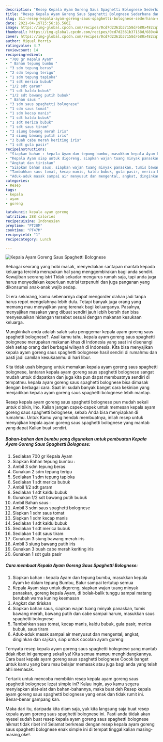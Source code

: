 ```yaml
---
description: "Resep Kepala Ayam Goreng Saus Spaghetti Bolognese Sederhana dan Mudah Dibuat"
title: "Resep Kepala Ayam Goreng Saus Spaghetti Bolognese Sederhana dan Mudah Dibuat"
slug: 811-resep-kepala-ayam-goreng-saus-spaghetti-bolognese-sederhana-dan-mudah-dibuat
date: 2021-04-19T15:56:16.566Z
image: https://img-global.cpcdn.com/recipes/0cd7d2361b37158d/680x482cq70/kepala-ayam-goreng-saus-spaghetti-bolognese-foto-resep-utama.jpg
thumbnail: https://img-global.cpcdn.com/recipes/0cd7d2361b37158d/680x482cq70/kepala-ayam-goreng-saus-spaghetti-bolognese-foto-resep-utama.jpg
cover: https://img-global.cpcdn.com/recipes/0cd7d2361b37158d/680x482cq70/kepala-ayam-goreng-saus-spaghetti-bolognese-foto-resep-utama.jpg
author: Miguel Morris
ratingvalue: 4.7
reviewcount: 14
recipeingredient:
- "700 gr Kepala Ayam"
- " Bahan tepung bumbu "
- "3 sdm tepung beras"
- "2 sdm tepung terigu"
- "1 sdm tepung tapioka"
- "1 sdt merica bubuk"
- "1/2 sdt garam"
- "1 sdt kaldu bubuk"
- "1/2 sdt bawang putih bubuk"
- " Bahan saus "
- "3 sdm saus spaghetti bolognese"
- "1 sdm saus tomat"
- "1 sdm kecap manis"
- "1 sdt kaldu bubuk"
- "1 sdt merica bubuk"
- "1 sdt saus tiram"
- "3 siung bawang merah iris"
- "3 siung bawang putih iris"
- "3 buah cabe merah keriting iris"
- "1 sdt gula pasir"
recipeinstructions:
- "Siapkan bahan : kepala Ayam dan tepung bumbu, masukkan kepala Ayam ke dalam tepung Bumbu, Balur sampai tertutup semua"
- "Kepala Ayam siap untuk digoreng, siapkan wajan tuang minyak panaskan, goreng kepala Ayam, di bolak-balik tunggu sampai matang berubah warna kuning keemasan"
- "Angkat dan tiriskan"
- "Siapkan bahan saus, siapkan wajan tuang minyak panaskan, tumis bawang merah, bawang putih dan cabe sampai harum, masukkan saus spaghetti bolognese"
- "Tambahkan saus tomat, kecap manis, kaldu bubuk, gula pasir, merica bubuk, saus tiram"
- "Aduk-aduk masak sampai air menyusut dan mengental, angkat, dinginkan dan sajikan, siap untuk cocolan ayam goreng"
categories:
- Resep
tags:
- kepala
- ayam
- goreng

katakunci: kepala ayam goreng 
nutrition: 288 calories
recipecuisine: Indonesian
preptime: "PT20M"
cooktime: "PT47M"
recipeyield: "1"
recipecategory: Lunch

---
```



![Kepala Ayam Goreng Saus Spaghetti Bolognese](https://img-global.cpcdn.com/recipes/0cd7d2361b37158d/680x482cq70/kepala-ayam-goreng-saus-spaghetti-bolognese-foto-resep-utama.jpg)

Sebagai seorang yang hobi masak, menyediakan santapan mantab kepada keluarga tercinta merupakan hal yang menggembirakan bagi anda sendiri. Kewajiban seorang istri Tidak sekadar mengurus rumah saja, tapi anda juga harus menyediakan keperluan nutrisi terpenuhi dan juga panganan yang dikonsumsi anak-anak wajib sedap.

Di era  sekarang, kamu sebenarnya dapat mengorder olahan jadi tanpa harus repot mengolahnya lebih dulu. Tetapi banyak juga orang yang memang mau menyajikan yang terenak bagi keluarganya. Pasalnya, menyajikan masakan yang dibuat sendiri jauh lebih bersih dan bisa menyesuaikan hidangan tersebut sesuai dengan makanan kesukaan keluarga. 



Mungkinkah anda adalah salah satu penggemar kepala ayam goreng saus spaghetti bolognese?. Asal kamu tahu, kepala ayam goreng saus spaghetti bolognese merupakan makanan khas di Indonesia yang saat ini disenangi oleh setiap orang dari berbagai wilayah di Indonesia. Kita bisa menyajikan kepala ayam goreng saus spaghetti bolognese hasil sendiri di rumahmu dan pasti jadi camilan kesukaanmu di hari libur.

Kita tidak usah bingung untuk memakan kepala ayam goreng saus spaghetti bolognese, lantaran kepala ayam goreng saus spaghetti bolognese sangat mudah untuk didapatkan dan juga kita pun dapat membuatnya sendiri di tempatmu. kepala ayam goreng saus spaghetti bolognese bisa dimasak dengan berbagai cara. Saat ini sudah banyak banget cara kekinian yang menjadikan kepala ayam goreng saus spaghetti bolognese lebih mantap.

Resep kepala ayam goreng saus spaghetti bolognese pun mudah sekali untuk dibikin, lho. Kalian jangan capek-capek untuk memesan kepala ayam goreng saus spaghetti bolognese, sebab Anda bisa menyiapkan di rumahmu. Untuk Kamu yang hendak membuatnya, inilah resep untuk menyajikan kepala ayam goreng saus spaghetti bolognese yang mantab yang dapat Kalian buat sendiri.

<!--inarticleads1-->

##### Bahan-bahan dan bumbu yang digunakan untuk pembuatan Kepala Ayam Goreng Saus Spaghetti Bolognese:

1. Sediakan 700 gr Kepala Ayam
1. Siapkan  Bahan tepung bumbu :
1. Ambil 3 sdm tepung beras
1. Gunakan 2 sdm tepung terigu
1. Sediakan 1 sdm tepung tapioka
1. Sediakan 1 sdt merica bubuk
1. Ambil 1/2 sdt garam
1. Sediakan 1 sdt kaldu bubuk
1. Gunakan 1/2 sdt bawang putih bubuk
1. Ambil  Bahan saus :
1. Ambil 3 sdm saus spaghetti bolognese
1. Siapkan 1 sdm saus tomat
1. Siapkan 1 sdm kecap manis
1. Sediakan 1 sdt kaldu bubuk
1. Sediakan 1 sdt merica bubuk
1. Sediakan 1 sdt saus tiram
1. Gunakan 3 siung bawang merah iris
1. Ambil 3 siung bawang putih iris
1. Gunakan 3 buah cabe merah keriting iris
1. Gunakan 1 sdt gula pasir




<!--inarticleads2-->

##### Cara membuat Kepala Ayam Goreng Saus Spaghetti Bolognese:

1. Siapkan bahan : kepala Ayam dan tepung bumbu, masukkan kepala Ayam ke dalam tepung Bumbu, Balur sampai tertutup semua
1. Kepala Ayam siap untuk digoreng, siapkan wajan tuang minyak panaskan, goreng kepala Ayam, di bolak-balik tunggu sampai matang berubah warna kuning keemasan
1. Angkat dan tiriskan
1. Siapkan bahan saus, siapkan wajan tuang minyak panaskan, tumis bawang merah, bawang putih dan cabe sampai harum, masukkan saus spaghetti bolognese
1. Tambahkan saus tomat, kecap manis, kaldu bubuk, gula pasir, merica bubuk, saus tiram
1. Aduk-aduk masak sampai air menyusut dan mengental, angkat, dinginkan dan sajikan, siap untuk cocolan ayam goreng




Ternyata resep kepala ayam goreng saus spaghetti bolognese yang mantab tidak ribet ini gampang sekali ya! Kita semua mampu menghidangkannya. Cara buat kepala ayam goreng saus spaghetti bolognese Cocok banget untuk kamu yang baru mau belajar memasak atau juga bagi anda yang telah ahli memasak.

Tertarik untuk mencoba membikin resep kepala ayam goreng saus spaghetti bolognese lezat simple ini? Kalau ingin, ayo kamu segera menyiapkan alat-alat dan bahan-bahannya, maka buat deh Resep kepala ayam goreng saus spaghetti bolognese yang enak dan tidak rumit ini. Benar-benar gampang kan. 

Maka dari itu, daripada kita diam saja, yuk kita langsung saja buat resep kepala ayam goreng saus spaghetti bolognese ini. Pasti anda tiidak akan nyesel sudah buat resep kepala ayam goreng saus spaghetti bolognese nikmat tidak ribet ini! Selamat berkreasi dengan resep kepala ayam goreng saus spaghetti bolognese enak simple ini di tempat tinggal kalian masing-masing,oke!.

